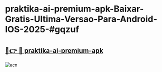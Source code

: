 # praktika-ai-premium-apk-Baixar-Gratis-Ultima-Versao-Para-Android-IOS-2025-#gqzuf

# <h2><a href="https://ainizakaria.my?title=praktika-ai-premium-apk&ref=25M">🔗👉 🔴 praktika-ai-premium-apk</a></h2>

[![acn](https://github.com/user-attachments/assets/0f9c940e-d8b0-45ae-aac7-cd30a18b3e1c)](https://ainizakaria.my?title=praktika-ai-premium-apk&ref=25M)

